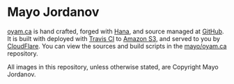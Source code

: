 # Mayo Jordanov

[oyam.ca](http://oyam.ca) is hand crafted, forged with [Hana](http://github.com/mayo/hana), and source managed at [GitHub](https://github.com). It is built with deployed with [Travis CI](http://travis-ci.org) to [Amazon S3](http://aws.amazon.com/s3), and served to you by [CloudFlare](http://cloudflare.com). You can view the sources and build scripts in the [mayo/oyam.ca](https://github.com/mayo/oyam.ca) repository.

All images in this repository, unless otherwise stated, are Copyright Mayo Jordanov.

